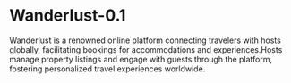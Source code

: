 # Wanderlust-0.1
 Wanderlust is a renowned online platform connecting travelers with hosts globally, facilitating bookings for accommodations and experiences.Hosts manage property listings and engage with guests through the platform, fostering personalized travel experiences worldwide.
